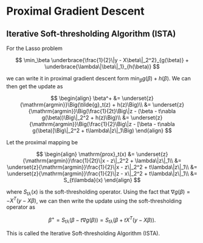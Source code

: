 # Proximal Gradient Descent 

## Iterative Soft-thresholding Algorithm (ISTA)

For the Lasso problem

$$
\min_\beta \underbrace{\frac{1}{2}\|y - X\beta\|_2^2}_{g(\beta)} + \underbrace{\lambda\|\beta\|_1}_{h(\beta)}
$$

we can write it in proximal gradient descent form $\min_\beta g(\beta) + h(\beta)$. We can then get the update as

$$
\begin{align}
    \beta^+ &= \underset{z}{\mathrm{argmin}}\Big(\tilde{g}_t(z) + h(z)\Big)\\
            &= \underset{z}{\mathrm{argmin}}\Big(\frac{1}{2t}\Big\|z - (\beta - t\nabla g(\beta))\Big\|_2^2 + h(z)\Big)\\
            &= \underset{z}{\mathrm{argmin}}\Big(\frac{1}{2}\Big\|z - [\beta - t\nabla g(\beta)]\Big\|_2^2 + t\lambda\|z\|_1\Big)
\end{align}
$$

Let the proximal mapping be 

$$
\begin{align}
\mathrm{prox}_t(x) &= \underset{z}{\mathrm{argmin}}\frac{1}{2t}\|x - z\|_2^2 + \lambda\|z\|_1\\
                   &= \underset{z}{\mathrm{argmin}}\frac{1}{2}\|x - z\|_2^2 + t\lambda\|z\|_1\\
                   &= \underset{z}{\mathrm{argmin}}\frac{1}{2}\|z - x\|_2^2 + t\lambda\|z\|_1\\
                   &= S_{t\lambda}(x)
\end{align}
$$

where $S_{t\lambda}(x)$ is the soft-thresholding operator. Using the fact that $\nabla g(\beta) = -X^T(y - X\beta)$, we can then write the update using the soft-thresholding operator as

$$
\beta^+ = S_{t\lambda}(\beta - t\nabla g(\beta)) = S_{t\lambda}(\beta + tX^T(y - X\beta)).
$$

This is called the Iterative Soft-thresholding Algorithm (ISTA).

